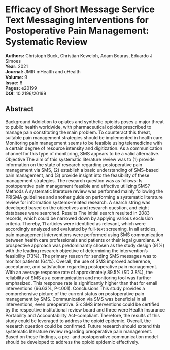 # Efficacy of Short Message Service Text Messaging Interventions for Postoperative Pain Management: Systematic Review

**Authors:** Christoph Buck, Christian Keweloh, Adam Bouras, Eduardo J Simoes  
**Year:** 2021  
**Journal:** JMIR mHealth and uHealth  
**Volume:** 9  
**Issue:** 6  
**Pages:** e20199  
**DOI:** 10.2196/20199  

## Abstract
Background            Addiction to opiates and synthetic opioids poses a major threat to public health worldwide, with pharmaceutical opioids prescribed to manage pain constituting the main problem. To counteract this threat, suitable pain management strategies should be implemented in health care. Monitoring pain management seems to be feasible using telemedicine with a certain degree of resource intensity and digitization. As a communication channel for this type of monitoring, SMS appears to be a valid alternative.                                Objective            The aim of this systematic literature review was to (1) provide information on the state of research regarding postoperative pain management via SMS, (2) establish a basic understanding of SMS-based pain management, and (3) provide insight into the feasibility of these management strategies. The research question was as follows: Is postoperative pain management feasible and effective utilizing SMS?                                Methods            A systematic literature review was performed mainly following the PRISMA guidelines and another guide on performing a systematic literature review for information systems–related research. A search string was developed based on the objectives and research question, and eight databases were searched.                                Results            The initial search resulted in 2083 records, which could be narrowed down by applying various exclusion criteria. Thereby, 11 articles were identified as relevant, which were accordingly analyzed and evaluated by full-text screening. In all articles, pain management interventions were performed using SMS communication between health care professionals and patients or their legal guardians. A prospective approach was predominantly chosen as the study design (91%) with the leading research objective of determining the intervention’s feasibility (73%). The primary reason for sending SMS messages was to monitor patients (64%). Overall, the use of SMS improved adherence, acceptance, and satisfaction regarding postoperative pain management. With an average response rate of approximately 89.5% (SD 3.8%), the reliability of SMS as a communication and monitoring tool was further emphasized. This response rate is significantly higher than that for email interventions (66.63%, P<.001).                                Conclusions            This study provides a comprehensive picture of the current status on postoperative pain management by SMS. Communication via SMS was beneficial in all interventions, even preoperative. Six SMS interventions could be certified by the respective institutional review board and three were Health Insurance Portability and Accountability Act–compliant. Therefore, the results of this study could be leveraged to address the opioid epidemic. Overall, the research question could be confirmed. Future research should extend this systematic literature review regarding preoperative pain management. Based on these findings, a pre- and postoperative communication model should be developed to address the opioid epidemic effectively.

